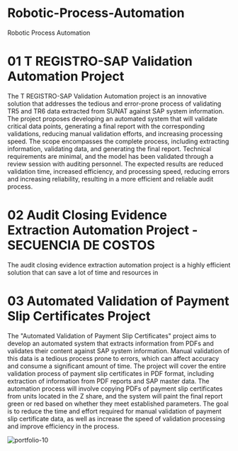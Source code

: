 # Robotic-Process-Automation
Robotic Process Automation

# 01 T REGISTRO-SAP Validation Automation Project

The T REGISTRO-SAP Validation Automation project is an innovative solution that addresses the tedious and error-prone process of validating TR5 and TR6 data extracted from SUNAT against SAP system information. The project proposes developing an automated system that will validate critical data points, generating a final report with the corresponding validations, reducing manual validation efforts, and increasing processing speed. The scope encompasses the complete process, including extracting information, validating data, and generating the final report. Technical requirements are minimal, and the model has been validated through a review session with auditing personnel. The expected results are reduced validation time, increased efficiency, and processing speed, reducing errors and increasing reliability, resulting in a more efficient and reliable audit process. 



# 02 Audit Closing Evidence Extraction Automation Project -SECUENCIA DE COSTOS
The audit closing evidence extraction automation project is a highly efficient solution that can save a lot of time and resources in



# 03 Automated Validation of Payment Slip Certificates Project

The "Automated Validation of Payment Slip Certificates" project aims to develop an automated system that extracts information from PDFs and validates their content against SAP system information. Manual validation of this data is a tedious process prone to errors, which can affect accuracy and consume a significant amount of time. The project will cover the entire validation process of payment slip certificates in PDF format, including extraction of information from PDF reports and SAP master data. The automation process will involve copying PDFs of payment slip certificates from units located in the Z share, and the system will paint the final report green or red based on whether they meet established parameters. The goal is to reduce the time and effort required for manual validation of payment slip certificate data, as well as increase the speed of validation processing and improve efficiency in the process. 




![portfolio-10](https://user-images.githubusercontent.com/57787417/228102415-36171c7d-ca29-44e9-b93b-5e4d1fbb4e90.png)

